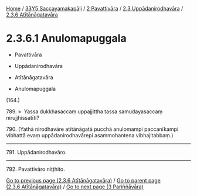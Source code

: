 
[Home](/) / [33Y5 Saccayamakapāḷi](../../...md) / [2 Pavattivāra](../...md) / [2.3 Uppādanirodhavāra](...md) / [2.3.6 Atītānāgatavāra](../33Y5/2/2.3/2.3.6.md)

# 2.3.6.1 Anulomapuggala

* Pavattivāra

* Uppādanirodhavāra

* Atītānāgatavāra

* Anulomapuggala

(164.)

789\. »  Yassa dukkhasaccaṃ uppajjittha tassa samudayasaccaṃ nirujjhissatīti?

790\. (Yathā nirodhavāre atītānāgatā pucchā anulomampi paccanīkampi vibhattā evaṃ uppādanirodhavārepi asammohantena vibhajitabbaṃ.)

---

791\. Uppādanirodhavāro.



---

792\. Pavattivāro niṭṭhito.



[Go to previous page (2.3.6 Atītānāgatavāra)](../33Y5/2/2.3/2.3.6.md) / [Go to parent page (2.3.6 Atītānāgatavāra)](../33Y5/2/2.3/2.3.6.md) / [Go to next page (3 Pariññāvāra)](../../../3.md)


